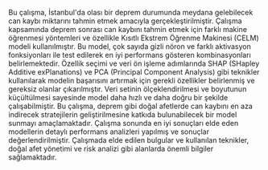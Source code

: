 Bu çalışma, İstanbul'da olası bir deprem durumunda meydana gelebilecek can kaybı miktarını tahmin etmek amacıyla gerçekleştirilmiştir. Çalışma kapsamında deprem sonrası can kaybını tahmin etmek için farklı makine öğrenmesi yöntemleri ve özellikle Kısıtlı Ekstrem Öğrenme Makinesi (CELM) modeli kullanılmıştır. Bu model, çok sayıda gizli nöron ve farklı aktivasyon fonksiyonları ile test edilerek en iyi performans gösteren kombinasyonları belirlemektedir. Özellik seçimi ve veri ön işleme adımlarında SHAP (SHapley Additive exPlanations) ve PCA (Principal Component Analysis) gibi teknikler kullanılarak modelin başarısını artırmak için gerekli özellikler belirlenmiş ve gereksiz olanlar çıkarılmıştır. Veri setinin ölçeklendirilmesi ve boyutunun küçültülmesi sayesinde model daha hızlı ve daha doğru bir şekilde çalışabilmiştir. Bu çalışma, deprem gibi doğal afetlerde can kaybını en aza indirecek stratejilerin geliştirilmesine katkıda bulunabilecek bir model sunmayı amaçlamaktadır. Çalışma sonunda en iyi sonuçları elde eden modellerin detaylı performans analizleri yapılmış ve sonuçlar değerlendirilmiştir. Çalışmada elde edilen bulgular ve kullanılan teknikler, doğal afet yönetimi ve risk analizi gibi alanlarda önemli bilgiler sağlamaktadır.
